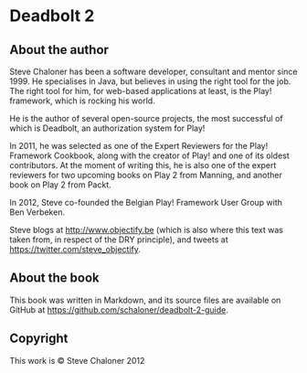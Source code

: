 # Deadbolt 2 #

## About the author ##
Steve Chaloner has been a software developer, consultant and mentor since 1999.   He specialises in Java, but believes in using the right tool for the job. The right tool for him, for web-based applications at least, is the Play! framework, which is rocking his world.

He is the author of several open-source projects, the most successful of which is Deadbolt, an authorization system for Play!

In 2011, he was selected as one of the Expert Reviewers for the Play! Framework Cookbook, along with the creator of Play! and one of its oldest contributors.  At the moment of writing this, he is also one of the expert reviewers for two upcoming books on Play 2 from Manning, and another book on Play 2 from Packt.

In 2012, Steve co-founded the Belgian Play! Framework User Group with Ben Verbeken.

Steve blogs at <http://www.objectify.be> (which is also where this text was taken from, in respect of the DRY principle), and tweets at <https://twitter.com/steve_objectify>.

## About the book ##
This book was written in Markdown, and its source files are available on GitHub at <https://github.com/schaloner/deadbolt-2-guide>. 

## Copyright ##
This work is &copy; Steve Chaloner 2012 